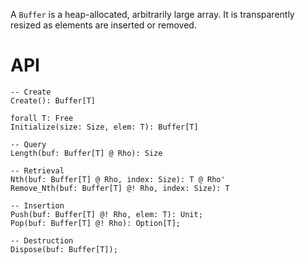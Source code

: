 A `Buffer` is a heap-allocated, arbitrarily large array. It is transparently
resized as elements are inserted or removed.

# API

```
-- Create
Create(): Buffer[T]

forall T: Free
Initialize(size: Size, elem: T): Buffer[T]

-- Query
Length(buf: Buffer[T] @ Rho): Size

-- Retrieval
Nth(buf: Buffer[T] @ Rho, index: Size): T @ Rho'
Remove_Nth(buf: Buffer[T] @! Rho, index: Size): T

-- Insertion
Push(buf: Buffer[T] @! Rho, elem: T): Unit;
Pop(buf: Buffer[T] @! Rho): Option[T];

-- Destruction
Dispose(buf: Buffer[T]);
```

